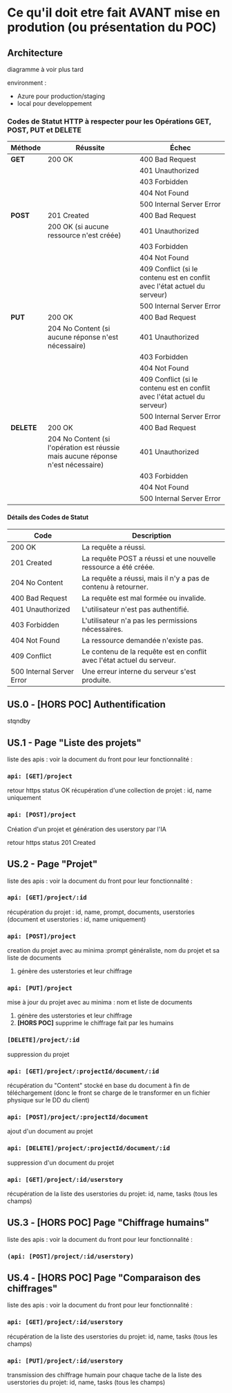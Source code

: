 # Ce qu'il doit etre fait AVANT mise en prodution (ou présentation du POC)

## Architecture

diagramme à voir plus tard

environment :

- Azure pour production/staging
- local pour developpement

### Codes de Statut HTTP à respecter pour les Opérations GET, POST, PUT et DELETE

| Méthode | Réussite                       | Échec                                     |
|---------|--------------------------------|-------------------------------------------|
| **GET** | 200 OK                         | 400 Bad Request                           |
|         |                                | 401 Unauthorized                          |
|         |                                | 403 Forbidden                             |
|         |                                | 404 Not Found                             |
|         |                                | 500 Internal Server Error                 |
| **POST**| 201 Created                    | 400 Bad Request                           |
|         | 200 OK (si aucune ressource n'est créée) | 401 Unauthorized                          |
|         |                                | 403 Forbidden                             |
|         |                                | 404 Not Found                             |
|         |                                | 409 Conflict (si le contenu est en conflit avec l'état actuel du serveur) |
|         |                                | 500 Internal Server Error                 |
| **PUT** | 200 OK                         | 400 Bad Request                           |
|         | 204 No Content (si aucune réponse n'est nécessaire) | 401 Unauthorized                          |
|         |                                | 403 Forbidden                             |
|         |                                | 404 Not Found                             |
|         |                                | 409 Conflict (si le contenu est en conflit avec l'état actuel du serveur) |
|         |                                | 500 Internal Server Error                 |
| **DELETE**| 200 OK                       | 400 Bad Request                           |
|         | 204 No Content (si l'opération est réussie mais aucune réponse n'est nécessaire) | 401 Unauthorized                          |
|         |                                | 403 Forbidden                             |
|         |                                | 404 Not Found                             |
|         |                                | 500 Internal Server Error                 |

#### Détails des Codes de Statut

| Code | Description |
|------|-------------|
| 200 OK | La requête a réussi. |
| 201 Created | La requête POST a réussi et une nouvelle ressource a été créée. |
| 204 No Content | La requête a réussi, mais il n'y a pas de contenu à retourner. |
| 400 Bad Request | La requête est mal formée ou invalide. |
| 401 Unauthorized | L'utilisateur n'est pas authentifié. |
| 403 Forbidden | L'utilisateur n'a pas les permissions nécessaires. |
| 404 Not Found | La ressource demandée n'existe pas. |
| 409 Conflict | Le contenu de la requête est en conflit avec l'état actuel du serveur. |
| 500 Internal Server Error | Une erreur interne du serveur s'est produite. |

## US.0 - [HORS POC] Authentification

stqndby

## US.1 - Page "Liste des projets"

liste des apis : voir la document du front pour leur fonctionnalité :

### `api: [GET]/project`

retour https status OK
récupération d'une collection de projet : id, name uniquement

### `api: [POST]/project`

Création d'un projet et génération des userstory par l'IA

retour https status 201 Created

## US.2 - Page "Projet"

liste des apis : voir la document du front pour leur fonctionnalité :

### `api: [GET]/project/:id`

 récupération du projet : id, name, prompt, documents, userstories (document et userstories : id, name uniquement)

### `api: [POST]/project`

creation du projet avec au minima :prompt généraliste, nom du projet et sa liste de documents

1. génère des usterstories et leur chiffrage

### `api: [PUT]/project`

 mise à jour du projet avec au minima : nom et liste de documents

1. génère des usterstories et leur chiffrage
2. **[HORS POC]** supprime le chiffrage fait par les humains

### `[DELETE]/project/:id`

suppression du projet

### `api: [GET]/project/:projectId/document/:id`

récupération du "Content" stocké en base du document à fin de téléchargement (donc le front se charge de le transformer en un fichier physique sur le DD du client)

### `api: [POST]/project/:projectId/document`

ajout d'un document au projet

### `api: [DELETE]/project/:projectId/document/:id`

suppression d'un document du projet

### `api: [GET]/project/:id/userstory`

récupération de la liste des userstories du projet: id, name, tasks (tous les champs)

## US.3 - [HORS POC] Page "Chiffrage humains"

liste des apis : voir la document du front pour leur fonctionnalité :

### `(api: [POST]/project/:id/userstory)`

## US.4 - [HORS POC] Page "Comparaison des chiffrages"

liste des apis : voir la document du front pour leur fonctionnalité :

### `api: [GET]/project/:id/userstory`

récupération de la liste des userstories du projet: id, name, tasks (tous les champs)

### `api: [PUT]/project/:id/userstory`

transmission des chiffrage humain pour chaque tache de la liste des userstories du projet: id, name, tasks (tous les champs)
